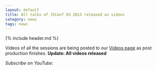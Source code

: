 ```yaml
---
layout: default
title: All talks of JSConf EU 2013 released as videos
category: news
tags: news
---
```


{% include header.md %}

Videos of all the sessions are being posted to our <a href="/speakers/videos.html" target="_blank">Videos page</a> as post production finishes. **Update: All videos released**

*Subscribe on YouTube:*

<div class="g-ytsubscribe" data-channel="jsconfeu" data-layout="full" style="height:48px;">
</div>
